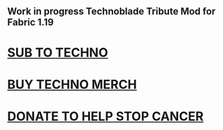 ## Work in progress Technoblade Tribute Mod for Fabric 1.19
# <b><a href="https://www.youtube.com/technoblade?sub_confirmation=1">SUB TO TECHNO</a><b>
# <b><a href="https://technoblade.com/">BUY TECHNO MERCH</a><b>
# <b><a href="https://www.curesarcoma.org/technoblade/">DONATE TO HELP STOP CANCER</a><b>
